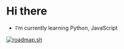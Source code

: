 # Hi there

- I’m currently learning Python, JavaScript

[![roadmap.sh](https://roadmap.sh/card/wide/67389b5ef20970fd483d5780?variant=dark&roadmaps=python%2Cjavascript)](https://roadmap.sh)
